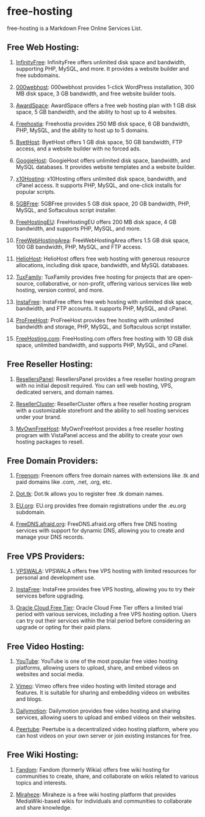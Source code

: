 # free-hosting
free-hosting is a Markdown Free Online Services List.


## Free Web Hosting:
1. [InfinityFree](https://infinityfree.net/): InfinityFree offers unlimited disk space and bandwidth, supporting PHP, MySQL, and more. It provides a website builder and free subdomains.

2. [000webhost](https://www.000webhost.com/): 000webhost provides 1-click WordPress installation, 300 MB disk space, 3 GB bandwidth, and free website builder tools.

3. [AwardSpace](https://www.awardspace.com/): AwardSpace offers a free web hosting plan with 1 GB disk space, 5 GB bandwidth, and the ability to host up to 4 websites.

4. [Freehostia](https://www.freehostia.com/): Freehostia provides 250 MB disk space, 6 GB bandwidth, PHP, MySQL, and the ability to host up to 5 domains.

5. [ByetHost](https://byet.host/): ByetHost offers 1 GB disk space, 50 GB bandwidth, FTP access, and a website builder with no forced ads.

6. [GoogieHost](https://googiehost.com/): GoogieHost offers unlimited disk space, bandwidth, and MySQL databases. It provides website templates and a website builder.

7. [x10Hosting](https://x10hosting.com/): x10Hosting offers unlimited disk space, bandwidth, and cPanel access. It supports PHP, MySQL, and one-click installs for popular scripts.

8. [5GBFree](https://www.5gbfree.com/): 5GBFree provides 5 GB disk space, 20 GB bandwidth, PHP, MySQL, and Softaculous script installer.

9. [FreeHostingEU](https://www.freehostingeu.com/): FreeHostingEU offers 200 MB disk space, 4 GB bandwidth, and supports PHP, MySQL, and more.

10. [FreeWebHostingArea](https://www.freewebhostingarea.com/): FreeWebHostingArea offers 1.5 GB disk space, 100 GB bandwidth, PHP, MySQL, and FTP access.

11. [HelioHost](https://www.heliohost.org/): HelioHost offers free web hosting with generous resource allocations, including disk space, bandwidth, and MySQL databases.

12. [TuxFamily](https://www.tuxfamily.org/): TuxFamily provides free hosting for projects that are open-source, collaborative, or non-profit, offering various services like web hosting, version control, and more.

13. [InstaFree](http://instafree.com/): InstaFree offers free web hosting with unlimited disk space, bandwidth, and FTP accounts. It supports PHP, MySQL, and cPanel.

14. [ProFreeHost](https://profreehost.com/): ProFreeHost provides free hosting with unlimited bandwidth and storage, PHP, MySQL, and Softaculous script installer.

15. [FreeHosting.com](https://www.freehosting.com/): FreeHosting.com offers free hosting with 10 GB disk space, unlimited bandwidth, and supports PHP, MySQL, and cPanel.

## Free Reseller Hosting:
1. [ResellersPanel](https://www.resellerspanel.com/): ResellersPanel provides a free reseller hosting program with no initial deposit required. You can sell web hosting, VPS, dedicated servers, and domain names.

2. [ResellerCluster](https://resellercluster.com/): ResellerCluster offers a free reseller hosting program with a customizable storefront and the ability to sell hosting services under your brand.

3. [MyOwnFreeHost](https://myownfreehost.net/): MyOwnFreeHost provides a free reseller hosting program with VistaPanel access and the ability to create your own hosting packages to resell.

## Free Domain Providers:
1. [Freenom](https://www.freenom.com/): Freenom offers free domain names with extensions like .tk and paid domains like .com, .net, .org, etc.

2. [Dot.tk](http://www.dot.tk/): Dot.tk allows you to register free .tk domain names.

3. [EU.org](https://eu.org/): EU.org provides free domain registrations under the .eu.org subdomain.

4. [FreeDNS.afraid.org](https://freedns.afraid.org/): FreeDNS.afraid.org offers free DNS hosting services with support for dynamic DNS, allowing you to create and manage your DNS records.

## Free VPS Providers:
1. [VPSWALA](http://vpswala.org/): VPSWALA offers free VPS hosting with limited resources for personal and development use.

2. [InstaFree](https://instafree.com/): InstaFree provides free VPS hosting, allowing you to try their services before upgrading.

3. [Oracle Cloud Free Tier](https://oracle.com/cloud/free): Oracle Cloud Free Tier offers a limited trial period with various services, including a free VPS hosting option. Users can try out their services within the trial period before considering an upgrade or opting for their paid plans.

## Free Video Hosting:
1. [YouTube](https://www.youtube.com/): YouTube is one of the most popular free video hosting platforms, allowing users to upload, share, and embed videos on websites and social media.

2. [Vimeo](https://vimeo.com/): Vimeo offers free video hosting with limited storage and features. It is suitable for sharing and embedding videos on websites and blogs.

3. [Dailymotion](https://www.dailymotion.com/): Dailymotion provides free video hosting and sharing services, allowing users to upload and embed videos on their websites.

4. [Peertube](https://joinpeertube.org/): Peertube is a decentralized video hosting platform, where you can host videos on your own server or join existing instances for free.

## Free Wiki Hosting:
1. [Fandom](https://www.fandom.com/): Fandom (formerly Wikia) offers free wiki hosting for communities to create, share, and collaborate on wikis related to various topics and interests.

2. [Miraheze](https://miraheze.org/): Miraheze is a free wiki hosting platform that provides MediaWiki-based wikis for individuals and communities to collaborate and share knowledge.


